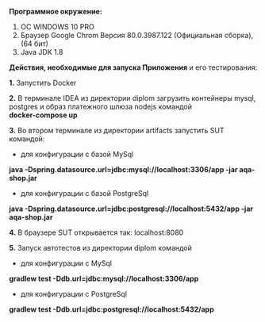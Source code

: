 **Программное окружение:**
1. ОС WINDOWS 10 PRO
2. Браузер Google Chrom Версия 80.0.3987.122 (Официальная сборка), (64 бит)
3. Java JDK 1.8

**Действия, необходимые для запуска Приложения** и его тестирования:

**1.** Запустить Docker

**2.** В терминале IDEA из директории diplom загрузить контейнеры mysql, postgres и образ платежного шлюза nodejs  командой  
   **docker-compose up**
   
**3.** Во втором терминале из директории artifacts запустить SUT командой:
 * для конфигурации с базой MySql 
 
**java -Dspring.datasource.url=jdbc:mysql://localhost:3306/app -jar aqa-shop.jar**
 * для конфигурации с базой PostgreSql
 
**java -Dspring.datasource.url=jdbc:postgresql://localhost:5432/app -jar aqa-shop.jar**
 
**4.** В браузере SUT открывается так: localhost:8080

**5.** Запуск автотестов из директории diplom командой
* для конфигурации с MySql

**gradlew test -Ddb.url=jdbc:mysql://localhost:3306/app**  
* для конфигурации с PostgreSql

**gradlew test -Ddb.url=jdbc:postgresql://localhost:5432/app**

